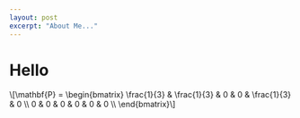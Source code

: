 ```yaml
---
layout: post
excerpt: "About Me..."
---
```


# Hello

\\[\mathbf{P} = \begin{bmatrix} 
\frac{1}{3} & \frac{1}{3} & 0 & 0 & \frac{1}{3} & 0 \\\\
0 & 0 & 0 & 0 & 0 & 0 \\\\
\end{bmatrix}\\]
